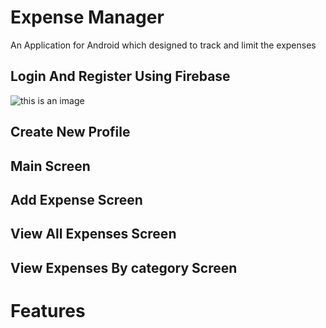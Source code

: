 # Expense Manager
 An Application for Android which designed to track and limit the expenses


  ## Login And Register Using Firebase
![this is an image](https://github.com/barmizrahi/finalProjectExpenseManager/blob/master/Images/WhatsApp%20Image%202020-11-02%20at%2023.31.47.jpeg)

  ## Create New Profile


  ## Main Screen


  ## Add Expense Screen


  ## View All Expenses Screen


  ## View Expenses By category Screen


# Features


